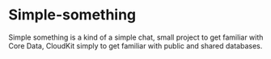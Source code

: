 # Simple-something
Simple something is a kind of a simple chat, small project to get familiar with Core Data, CloudKit simply to get familiar with public and shared databases.
